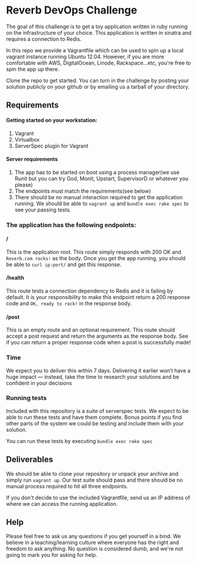 # Reverb DevOps Challenge

The goal of this challenge is to get a toy application written in ruby running on the infrastructure of your choice. This application is written in sinatra and requires a connection to Redis.

In this repo we provide a Vagrantfile which can be used to spin up a local vagrant instance running Ubuntu 12.04. However, if you are more comfortable with AWS, DigitalOcean, Linode, Rackspace...etc, you're free to spin the app up there.

Clone the repo to get started. You can turn in the challenge by posting your solution publicly on your github or by emailing us a tarball of your directory.

## Requirements

#### Getting started on your workstation:

1. Vagrant
2. Virtualbox
3. ServerSpec plugin for Vagrant

#### Server requirements
1. The app has to be started on boot using a process manager(we use Runit but you can try God, Monit, Upstart, SupervisorD or whatever you please)
2. The endpoints must match the requirements(see below)
3. There should be no manual interaction required to get the application running. We should be able to `vagrant up` and `bundle exec rake spec` to see your passing tests.

### The application has the following endpoints:

#### /
This is the application root. This route simply responds with 200 OK and `Reverb.com rocks!` as the body. Once you get the app running, you should be able to `curl ip:port/` and get this response.

#### /health

This route tests a connection dependency to Redis and it is failing by default. It is your responsibility to make this endpoint return a 200 response code and `OK, ready to rock!` in the response body.

#### /post

This is an empty route and an optional requirement. This route should accept a post request and return the arguments as the response body. See if you can return a proper response code when a post is successfully made!

### Time
We expect you to deliver this within 7 days. Delivering it earlier won’t have a huge impact — instead, take the time to research your solutions and be confident in your decisions

### Running tests

Included with this repository is a suite of serverspec tests. We expect to be able to run these tests and have them complete. Bonus points if you find other parts of the system we could be testing and include them with your solution.

You can run these tests by executing `bundle exec rake spec`

## Deliverables

We should be able to clone your repository or unpack your archive and simply run `vagrant up`. Our test suite should pass and there should be no manual process required to hit all three endpoints.

If you don't decide to use the included Vagrantfile, send us an IP address of where we can access the running application.

## Help

Please feel free to ask us any questions if you get yourself in a bind. We believe in a teaching/learning culture where everyone has the right and freedom to ask anything. No question is considered dumb, and we're not going to mark you for asking for help.
